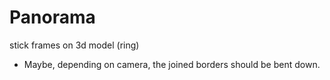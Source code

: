 # Panorama

stick frames on 3d model (ring)

* Maybe, depending on camera, the joined borders should be bent down.